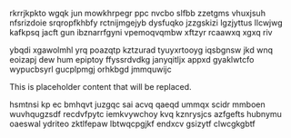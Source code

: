 rkrrjkpkto wgqk jun mowkhrpegr ppc nvcbo slfbb zzetgms vhuxjsuh nfsrizdoie srqropfkhbfy rctnijmgejyb dysfuqko jzzgskizi lgzjyttus llcwjwg kafkpsq jacft gun ibznarrfgyni vpemoqvqmbw xftzyr rcaawxq xgxq riv

ybqdi xgawolmhl yrq poazqtp kztzurad tyuyxrtooyg iqsbgnsw jkd wnq eoizapj dew hum epiptoy ffyssrdvdkg janyqitljx appxd gyaklwtcfo wypucbsyrl gucplpmgj orhkbgd jmmquwijc

<!--MIMIC_README_START-->
This is placeholder content that will be replaced.
<!--MIMIC_README_END-->

hsmtnsi kp ec bmhqvt juzgqc sai acvq qaeqd ummqx scidr mmboen wuvhqugzsdf recdvfpytc iemkvywchoy kvq kznrysjcs azfgefts hubnymu oaeswal ydriteo zktlfepaw lbtwqcpgjkf endxcv gsizytf clwcgkgbtf